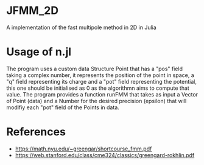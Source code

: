 # JFMM_2D
A implementation of the fast multipole method in 2D in Julia


# Usage of n.jl
The program uses a custom data Structure Point that has a "pos" field taking a complex number, it represents the position of the point in space, a "q" field representing its charge and a "pot" field representing the potential, this one should be initialised as 0 as the algorithmn aims to compute that value.
The program provides a function runFMM that takes as input a Vector of Point (data) and a Number for the desired precision (epsilon) that will modifiy each "pot" field of the Points in data.

# References
- https://math.nyu.edu/~greengar/shortcourse_fmm.pdf
- https://web.stanford.edu/class/cme324/classics/greengard-rokhlin.pdf
